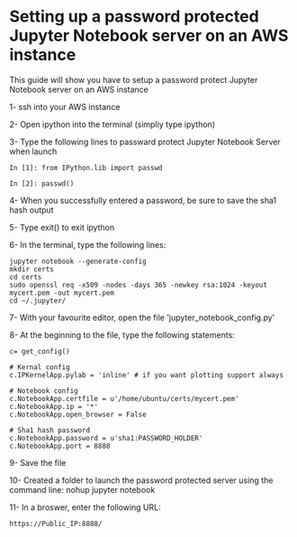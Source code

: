 # Setting up a password protected Jupyter Notebook server on an AWS instance

This guide will show you have to setup a password protect Jupyter Notebook server on an AWS instance

1- ssh into your AWS instance

2- Open ipython into the terminal (simpliy type ipython)

3- Type the following lines to passward protect Jupyter Notebook Server when launch

```
In [1]: from IPython.lib import passwd

In [2]: passwd()
```

4- When you successfully entered a password, be sure to save the sha1 hash output

5- Type exit() to exit ipython

6- In the terminal, type the following lines:

```
jupyter notebook --generate-config 
mkdir certs
cd certs
sudo openssl req -x509 -nodes -days 365 -newkey rsa:1024 -keyout mycert.pem -out mycert.pem
cd ~/.jupyter/
```

7- With your favourite editor, open the file 'jupyter_notebook_config.py' 

8- At the beginning to the file, type the following statements:

```
c= get_config()

# Kernal config
c.IPKernelApp.pylab = 'inline' # if you want plotting support always

# Notebook config
c.NotebookApp.certfile = u'/home/ubuntu/certs/mycert.pem'
c.NotebookApp.ip = '*'
c.NotebookApp.open_browser = False

# Sha1 hash password
c.NotebookApp.password = u'sha1:PASSWORD_HOLDER'
c.NotebookApp.port = 8888
```

9- Save the file

10- Created a folder to launch the password protected server using the command line: nohup jupyter notebook

11- In a broswer, enter the following URL:

```
https://Public_IP:8888/
```